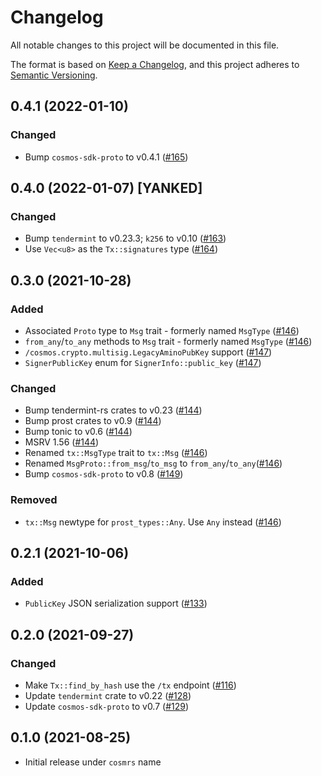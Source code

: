 # Changelog
All notable changes to this project will be documented in this file.

The format is based on [Keep a Changelog](https://keepachangelog.com/en/1.0.0/),
and this project adheres to [Semantic Versioning](https://semver.org/spec/v2.0.0.html).

## 0.4.1 (2022-01-10)
### Changed
- Bump `cosmos-sdk-proto` to v0.4.1 ([#165])

[#165]: https://github.com/cosmos/cosmos-rust/pull/165

## 0.4.0 (2022-01-07) [YANKED]
### Changed
- Bump `tendermint` to v0.23.3; `k256` to v0.10 ([#163])
- Use `Vec<u8>` as the `Tx::signatures` type ([#164])

[#163]: https://github.com/cosmos/cosmos-rust/pull/163
[#164]: https://github.com/cosmos/cosmos-rust/pull/164

## 0.3.0 (2021-10-28)
### Added
- Associated `Proto` type to `Msg` trait - formerly named `MsgType` ([#146])
- `from_any`/`to_any` methods to `Msg` trait - formerly named `MsgType` ([#146])
- `/cosmos.crypto.multisig.LegacyAminoPubKey` support ([#147])
- `SignerPublicKey` enum for `SignerInfo::public_key` ([#147])

### Changed
- Bump tendermint-rs crates to v0.23 ([#144])
- Bump prost crates to v0.9 ([#144])
- Bump tonic to v0.6 ([#144])
- MSRV 1.56 ([#144])
- Renamed `tx::MsgType` trait to `tx::Msg` ([#146])
- Renamed `MsgProto::from_msg`/`to_msg` to `from_any`/`to_any`([#146])
- Bump `cosmos-sdk-proto` to v0.8 ([#149])

### Removed
- `tx::Msg` newtype for `prost_types::Any`. Use `Any` instead ([#146])

[#144]: https://github.com/cosmos/cosmos-rust/pull/144
[#146]: https://github.com/cosmos/cosmos-rust/pull/146
[#147]: https://github.com/cosmos/cosmos-rust/pull/147
[#149]: https://github.com/cosmos/cosmos-rust/pull/149

## 0.2.1 (2021-10-06)
### Added
- `PublicKey` JSON serialization support ([#133])

[#133]: https://github.com/cosmos/cosmos-rust/pull/133

## 0.2.0 (2021-09-27)
### Changed
- Make `Tx::find_by_hash` use the `/tx` endpoint ([#116])
- Update `tendermint` crate to v0.22 ([#128])
- Update `cosmos-sdk-proto` to v0.7 ([#129])

[#116]: https://github.com/cosmos/cosmos-rust/pull/116
[#128]: https://github.com/cosmos/cosmos-rust/pull/128
[#129]: https://github.com/cosmos/cosmos-rust/pull/129

## 0.1.0 (2021-08-25)
- Initial release under `cosmrs` name
